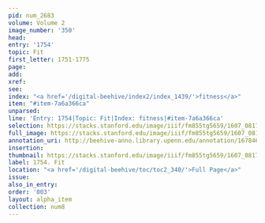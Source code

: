 ```yaml
---
pid: num_2683
volume: Volume 2
image_number: '350'
head:
entry: '1754'
topic: Fit
first_letter: 1751-1775
page:
add:
xref:
see:
index: "<a href='/digital-beehive/index2/index_1439/'>fitness</a>"
item: "#item-7a6a366ca"
unparsed:
line: 'Entry: 1754|Topic: Fit|Index: fitness|#item-7a6a366ca'
selection: https://stacks.stanford.edu/image/iiif/fm855tg5659/1607_0817/933,2526,2749,221/full/0/default.jpg
full_image: https://stacks.stanford.edu/image/iiif/fm855tg5659/1607_0817/full/full/0/default.jpg
annotation_uri: http://beehive-anno.library.upenn.edu/annotation/1678466520682
insertion:
thumbnail: https://stacks.stanford.edu/image/iiif/fm855tg5659/1607_0817/933,2526,600,180/250,/0/default.jpg
label: 1754. Fit
location: "<a href='/digital-beehive/toc/toc2_340/'>Full Page</a>"
issue:
also_in_entry:
order: '003'
layout: alpha_item
collection: num8
---
```


